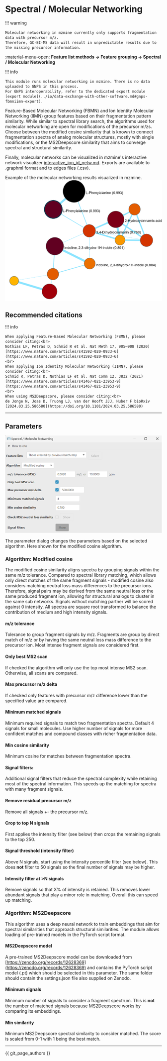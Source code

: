 # Spectral / Molecular Networking

!!! warning

    Molecular networking in mzmine currently only supports fragmentation data with precursor m/z. 
    Therefore, GC-EI-MS data will result in unpredictable results due to the missing precursor information.     

:material-menu-open: **Feature list methods → Feature grouping → Spectral / Molecular Networking**

!!! info

    This module runs molecular networking in mzmine. There is no data uploaded to GNPS in this process.
    For GNPS interoperability, refer to the dedicated export module [export module](../io/data-exchange-with-other-software.md#gnps-fbmniimn-export).

Feature-Based Molecular Networking (FBMN) and Ion Identity Molecular Networking (IIMN) group
features
based on their fragmentation pattern similarity. While similar to spectral library search, the
algorithms used
for molecular networking are open for modifications of the precursor m/zs. Choose between the
modified cosine
similarity that is known to connect fragmentation spectra of analog molecular structures, mostly
with single modifications,
or the MS2Deepscore similarity that aims to converge spectral and structural similarity.

Finally, molecular networks can be visualized in mzmine's interactive network
visualizer [interactive_ion_id_netw.md](../../visualization_modules/interactive_ion_id_netw/interactive_ion_id_netw.md).
Exports are available to .graphml format and to edges files (.csv).

Example of the molecular networking results visualized in mzmine.
![molnet.png](molnet.png)

## Recommended citations

!!! info

    When applying Feature-Based Molecular Networking (FBMN), please consider citing:<br>
    Nothias LF, Petras D, Schmid R et al. Nat Meth 17, 905–908 (2020) [https://www.nature.com/articles/s41592-020-0933-6](https://www.nature.com/articles/s41592-020-0933-6)
    <br>
    When applying Ion Identity Molecular Networking (IIMN), please consider citing:<br>
    Schmid R, Petras D, Nothias LF et al. Nat Comm 12, 3832 (2021) [https://www.nature.com/articles/s41467-021-23953-9](https://www.nature.com/articles/s41467-021-23953-9)
    <br>
    When using MS2Deepscore, please consider citing:<br>
    de Jonge N, Joas D, Truong LJ, van der Hooft JJJ, Huber F bioRxiv [2024.03.25.586580](https://doi.org/10.1101/2024.03.25.586580)

---

## Parameters

![Parameter dialog](params.png)

The parameter dialog changes the parameters based on the selected algorithm. Here shown for the
modified cosine algorithm.

### Algorithm: Modified cosine

The modified cosine similarity aligns spectra by grouping signals within the same m/z tolerance.
Compared to spectral library matching, which allows only direct matches of the same fragment
signals - modified cosine also considers matching neutral loss mass differences to the precursor
ions. Therefore, signal pairs may be derived from the same neutral loss or the same produced
fragment ion, allowing for structural analogs to cluster in the same sub networks.
Signals without matching partner will be scored against 0 intensity. All spectra are square root
transformed to balance the contribution of medium and high intensity signals.

#### m/z tolerance

Tolerance to group fragment signals by m/z. Fragments are group by direct match of m/z or by having
the same neutral loss mass difference to the precursor ion. Most intense fragment signals are
considered first.

#### Only best MS2 scan

If checked the algorithm will only use the top most intense MS2 scan. Otherwise, all scans are
compared.

#### Max precursor m/z delta

If checked only features with precursor m/z difference lower than the specified value are compared.

#### Minimum matched signals

Minimum required signals to match two fragmentation spectra. Default 4 signals for small molecules.
Use higher number of signals for more confident matches and compound classes with richer
fragmentation data.

#### Min cosine similarity

Minimum cosine for matches between fragmentation spectra.

#### Signal filters:

Additional signal filters that reduce the spectral complexity while retaining most of the spectral
information. This speeds up the matching for spectra with many fragment signals.

#### Remove residual precursor m/z

Remove all signals +- the precursor m/z.

#### Crop to top N signals

First applies the intensity filter (see below) then crops the remaining signals to the top 250.

#### Signal threshold (intensity filter)

Above N signals, start using the intensity percentile filter (see below). This does **not** filter
to 50 signals so the final number of signals may be higher.

#### Intensity filter at >N signals

Remove signals so that X% of intensity is retained. This removes lower abundant signals that play a
minor role in matching. Overall this can speed up matching.

### Algorithm: MS2Deepscore

This algorithm uses a deep neural network to train embeddings that aim for spectral similarities
that approach structural similarities. The module allows loading of pre-trained models in the
PyTorch script format.

#### MS2Deepscore model

A pre-trained MS2Deepscore model can be downloaded
from [https://zenodo.org/records/12628369](https://zenodo.org/records/12628369)
and contains the PyTorch script model (.pt) which should be selected in this parameter.
The same folder should contain the settings.json file also supplied on Zenodo.

#### Minimum signals

Minimum number of signals to consider a fragment spectrum. This is **not** the number of matched
signals because MS2Deepscore works by comparing its embeddings.

#### Min similarity

Minimum MS2Deepscore spectral similarity to consider matched. The score is scaled from 0-1 with 1
being the best match.

---

{{ git_page_authors }}
